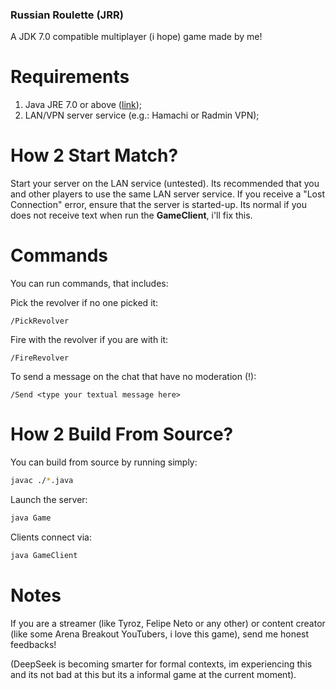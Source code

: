 ### Russian Roulette (JRR)
A JDK 7.0 compatible multiplayer (i hope) game made by me!

# Requirements
1. Java JRE 7.0 or above ([link](https://www.oracle.com/br/java/technologies/downloads/));
2. LAN/VPN server service (e.g.: Hamachi or Radmin VPN);

# How 2 Start Match?
Start your server on the LAN service (untested).
Its recommended that you and other players to use the same LAN server service.
If you receive a "Lost Connection" error, ensure that the server is started-up.
Its normal if you does not receive text when run the **GameClient**, i'll fix this.

# Commands
You can run commands, that includes:

Pick the revolver if no one picked it:

```
/PickRevolver
```

Fire with the revolver if you are with it:

```
/FireRevolver
```

To send a message on the chat that have no moderation (!):

```
/Send <type your textual message here>
```

# How 2 Build From Source?
You can build from source by running simply:

```sh
javac ./*.java
```

Launch the server:

```sh
java Game
```

Clients connect via:
```sh
java GameClient
```

# Notes
If you are a streamer (like Tyroz, Felipe Neto or any other)
or content creator (like some Arena Breakout YouTubers, i love this game), send me honest feedbacks!

(DeepSeek is becoming smarter for formal contexts, im experiencing this and its not bad at this but its a informal game at the current moment).
